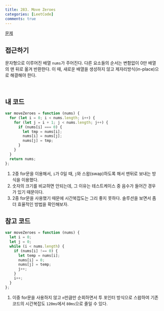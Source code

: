 ```yaml
---
title: 283. Move Zeroes
categories: [LeetCode]
comments: true
---
```


[문제](https://leetcode.com/problems/move-zeroes/)

## 접근하기

문자형으로 이루어진 배열 `nums`가 주어진다. 다른 요소들의 순서는 변함없이 0만 배열의 맨 뒤로 옮겨 반환한다. 이 때, 새로운 배열을 생성하지 않고 제자리방식(in-place)으로 해결해야 한다.

<br>

## 내 코드

```js
var moveZeroes = function (nums) {
  for (let i = 0; i < nums.length; i++) {
    for (let j = i + 1; j < nums.length; j++) {
      if (nums[i] === 0) {
        let tmp = nums[i];
        nums[i] = nums[j];
        nums[j] = tmp;
      }
    }
  }
  return nums;
};
```

1. 2중 for문을 이용해서, `i`가 0일 때, `j`와 스왑(swap)하도록 해서 맨뒤로 보내는 방식을 이용했다.
2. 숫자의 크기를 비교하면 안되는데, 그 이유는 테스트케이스 중 음수가 들어간 경우가 있기 때문이다.
3. 2중 for문을 사용했기 때문에 시간복잡도는 그리 좋지 못하다. 솔루션을 보면서 좀더 효율적인 방법을 확인해보자.

## 참고 코드

```js
var moveZeroes = function (nums) {
  let i = 0;
  let j = 0;
  while (i < nums.length) {
    if (nums[i] !== 0) {
      let temp = nums[i];
      nums[i] = 0;
      nums[j] = temp;
      j++;
    }
    i++;
  }
};
```

1. 이중 for문을 사용하지 않고 `n`만큼만 순회하면서 투 포인터 방식으로 스왑하여 기존 코드의 시간복잡도 `120ms`에서 `80ms`으로 줄일 수 있다.
